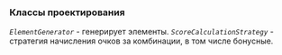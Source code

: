 ### **Классы проектирования**

*`ElementGenerator`* - генерирует элементы.
*`ScoreCalculationStrategy`* - стратегия начисления очков за комбинации, в том числе бонусные.
